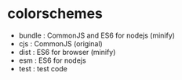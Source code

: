 # colorschemes

- bundle : CommonJS and ES6 for nodejs  (minify)
- cjs : CommonJS (original)
- dist : ES6 for browser (minify)
- esm : ES6 for nodejs 
- test : test code
